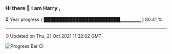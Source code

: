 ### Hi there 👋 I am Harry , 

⏳ Year progress { ████████████████████████▁▁▁▁▁▁ } 80.41 %

---

⏰ Updated on Thu, 21 Oct 2021 11:32:02 GMT

![Progress Bar CI](https://github.com/duykhang68/duykhang68/workflows/Progress%20Bar%20CI/badge.svg)
